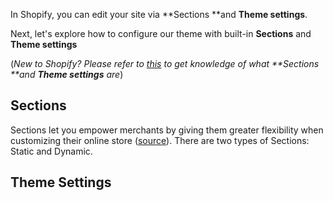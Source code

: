 In Shopify, you can edit your site via **Sections **and **Theme settings**. 

Next, let's explore how to configure our theme with built-in **Sections** and **Theme settings**

(_New to Shopify? Please refer to [this](https://help.shopify.com/en/manual/using-themes/change-the-layout/theme-settings/sections-and-settings) to get knowledge of what **Sections **and **Theme settings** are_)

## Sections

Sections let you empower merchants by giving them greater flexibility when customizing their online store ([source](https://www.shopify.com/partners/blog/introducing-sections-for-shopify-themes)). 
There are two types of Sections: Static and Dynamic.


## Theme Settings